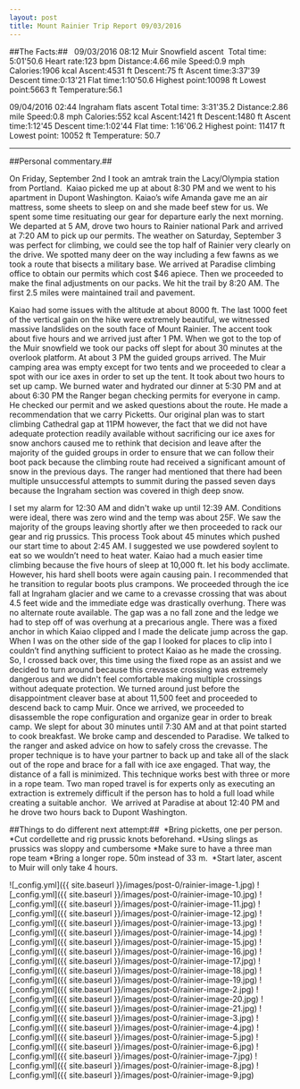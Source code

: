```yaml
---
layout: post
title: Mount Rainier Trip Report 09/03/2016
---
```

##The Facts:##
  
09/03/2016 08:12 Muir Snowfield ascent  
Total time: 5:01'50.6 
Heart rate:123 bpm 
Distance:4.66 mile 
Speed:0.9 mph 
Calories:1906 kcal 
Ascent:4531 ft 
Descent:75 ft 
Ascent time:3:37'39 
Descent time:0:13'21 
Flat time:1:10'50.6 
Highest point:10098 ft 
Lowest point:5663 ft 
Temperature:56.1 

09/04/2016 02:44 Ingraham flats ascent 
Total time: 3:31'35.2 
Distance:2.86 mile 
Speed:0.8 mph 
Calories:552 kcal 
Ascent:1421 ft 
Descent:1480 ft 
Ascent time:1:12'45 
Descent time:1:02'44 
Flat time: 1:16'06.2 
Highest point: 11417 ft 
Lowest point: 10052 ft 
Temperature: 50.7 
____

##Personal commentary.##  

On Friday, September 2nd I took an amtrak train the Lacy/Olympia station from Portland.  Kaiao picked me up at about 8:30 PM and we went to his apartment in Dupont Washington. Kaiao’s wife Amanda gave me an air mattress, some sheets to sleep on and she made beef stew for us. We spent some time resituating our gear for departure early the next morning. We departed at 5 AM, drove two hours to Rainier national Park and arrived at 7:20 AM to pick up our permits. The weather on Saturday, September 3 was perfect for climbing, we could see the top half of Rainier very clearly on the drive. We spotted many deer on the way including a few fawns as we took a route that bisects a military base. We arrived at Paradise climbing office to obtain our permits which cost $46 apiece. Then we proceeded to make the final adjustments on our packs. We hit the trail by 8:20 AM. The first 2.5 miles were maintained trail and pavement. 

Kaiao had some issues with the altitude at about 8000 ft. The last 1000 feet of the vertical gain on the hike were extremely beautiful, we witnessed massive landslides on the south face of Mount Rainier. The accent took about five hours and we arrived just after 1 PM. When we got to the top of the Muir snowfield we took our packs off slept for about 30 minutes at the overlook platform. At about 3 PM the guided groups arrived. The Muir camping area was empty except for two tents and we proceeded to clear a spot with our ice axes in order to set up the tent. It took about two hours to set up camp. We burned water and hydrated our dinner at 5:30 PM and at about 6:30 PM the Ranger began checking permits for everyone in camp. He checked our permit and we asked questions about the route. He made a recommendation that we carry Picketts. Our original plan was to start climbing Cathedral gap at 11PM however, the fact that we did not have adequate protection readily available without sacrificing our ice axes for snow anchors caused me to rethink that decision and leave after the majority of the guided groups in order to ensure that we can follow their boot pack because the climbing route had received a significant amount of snow in the previous days. The ranger had mentioned that there had been multiple unsuccessful attempts to summit during the passed seven days because the Ingraham section was covered in thigh deep snow.  

I set my alarm for 12:30 AM and didn't wake up until 12:39 AM. Conditions were ideal, there was zero wind and the temp was about 25F. We saw the majority of the groups leaving shortly after we then proceeded to rack our gear and rig prussics. This process Took about 45 minutes which pushed our start time to about 2:45 AM. I suggested we use powdered soylent to eat so we wouldn’t need to heat water. Kaiao had a much easier time climbing because the five hours of sleep at 10,000 ft. let his body acclimate. However, his hard shell boots were again causing pain. I recommended that he transition to regular boots plus crampons. We proceeded through the ice fall at Ingraham glacier and we came to a crevasse crossing that was about 4.5 feet wide and the immediate edge was drastically overhung. There was no alternate route available. The gap was a no fall zone and the ledge we had to step off of was overhung at a precarious angle. There was a fixed anchor in which Kaiao clipped and I made the delicate jump across the gap. When I was on the other side of the gap I looked for places to clip into I couldn’t find anything sufficient to protect Kaiao as he made the crossing. So, I crossed back over, this time using the fixed rope as an assist and we decided to turn around because this crevasse crossing was extremely dangerous and we didn't feel comfortable making multiple crossings without adequate protection. We turned around just before the disappointment cleaver base at about 11,500 feet and proceeded to descend back to camp Muir. Once we arrived, we proceeded to disassemble the rope configuration and organize gear in order to break camp. We slept for about 30 minutes until 7:30 AM and at that point started to cook breakfast. We broke camp and descended to Paradise. 
We talked to the ranger and asked advice on how to safely cross the crevasse. The proper technique is to have your partner to back up and take all of the slack out of the rope and brace for a fall with ice axe engaged. That way, the distance of a fall is minimized. This technique works best with three or more in a rope team. Two man roped travel is for experts only as executing an extraction is extremely difficult if the person has to hold a full load while creating a suitable anchor.  
We arrived at Paradise at about 12:40 PM and he drove two hours back to Dupont Washington. 

##Things to do different next attempt:##  
*Bring picketts, one per person. 
*Cut cordellette and rig prussic knots beforehand.
*Using slings as prussics was sloppy and cumbersome
*Make sure to have a three man rope team
*Bring a longer rope. 50m instead of 33 m. 
*Start later, ascent to Muir will only take 4 hours.

![_config.yml]({{ site.baseurl }}/images/post-0/rainier-image-1.jpg)
![_config.yml]({{ site.baseurl }}/images/post-0/rainier-image-10.jpg)
![_config.yml]({{ site.baseurl }}/images/post-0/rainier-image-11.jpg)
![_config.yml]({{ site.baseurl }}/images/post-0/rainier-image-12.jpg)
![_config.yml]({{ site.baseurl }}/images/post-0/rainier-image-13.jpg)
![_config.yml]({{ site.baseurl }}/images/post-0/rainier-image-14.jpg)
![_config.yml]({{ site.baseurl }}/images/post-0/rainier-image-15.jpg)
![_config.yml]({{ site.baseurl }}/images/post-0/rainier-image-16.jpg)
![_config.yml]({{ site.baseurl }}/images/post-0/rainier-image-17.jpg)
![_config.yml]({{ site.baseurl }}/images/post-0/rainier-image-18.jpg)
![_config.yml]({{ site.baseurl }}/images/post-0/rainier-image-19.jpg)
![_config.yml]({{ site.baseurl }}/images/post-0/rainier-image-2.jpg)
![_config.yml]({{ site.baseurl }}/images/post-0/rainier-image-20.jpg)
![_config.yml]({{ site.baseurl }}/images/post-0/rainier-image-21.jpg)
![_config.yml]({{ site.baseurl }}/images/post-0/rainier-image-3.jpg)
![_config.yml]({{ site.baseurl }}/images/post-0/rainier-image-4.jpg)
![_config.yml]({{ site.baseurl }}/images/post-0/rainier-image-5.jpg)
![_config.yml]({{ site.baseurl }}/images/post-0/rainier-image-6.jpg)
![_config.yml]({{ site.baseurl }}/images/post-0/rainier-image-7.jpg)
![_config.yml]({{ site.baseurl }}/images/post-0/rainier-image-8.jpg)
![_config.yml]({{ site.baseurl }}/images/post-0/rainier-image-9.jpg)
